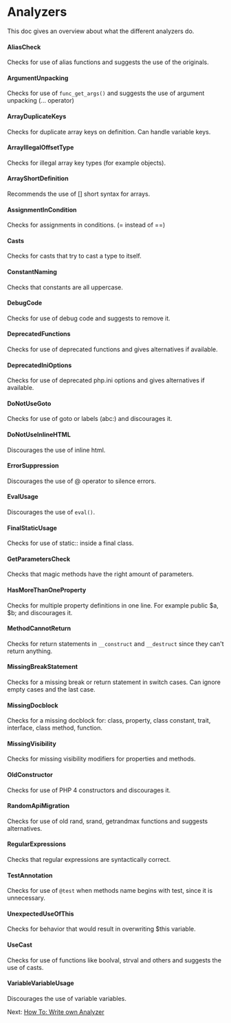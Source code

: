 # Analyzers

This doc gives an overview about what the different analyzers do.

#### AliasCheck

Checks for use of alias functions and suggests the use of the originals.

#### ArgumentUnpacking

Checks for use of `func_get_args()` and suggests the use of argument unpacking (... operator)

#### ArrayDuplicateKeys

Checks for duplicate array keys on definition. Can handle variable keys.

#### ArrayIllegalOffsetType

Checks for illegal array key types (for example objects).

#### ArrayShortDefinition

Recommends the use of [] short syntax for arrays.

#### AssignmentInCondition

Checks for assignments in conditions. (= instead of ==)

#### Casts

Checks for casts that try to cast a type to itself.

#### ConstantNaming

Checks that constants are all uppercase.

#### DebugCode

Checks for use of debug code and suggests to remove it.

#### DeprecatedFunctions

Checks for use of deprecated functions and gives alternatives if available.

#### DeprecatedIniOptions

Checks for use of deprecated php.ini options and gives alternatives if available.

#### DoNotUseGoto

Checks for use of goto or labels (abc:) and discourages it.

#### DoNotUseInlineHTML

Discourages the use of inline html.

#### ErrorSuppression

Discourages the use of @ operator to silence errors.

#### EvalUsage

Discourages the use of `eval()`.

#### FinalStaticUsage

Checks for use of static:: inside a final class.

#### GetParametersCheck

Checks that magic methods have the right amount of parameters.

#### HasMoreThanOneProperty

Checks for multiple property definitions in one line. For example public $a, $b; and discourages it.

#### MethodCannotReturn

Checks for return statements in `__construct` and `__destruct` since they can't return anything.

#### MissingBreakStatement

Checks for a missing break or return statement in switch cases. Can ignore empty cases and the last case.

#### MissingDocblock

Checks for a missing docblock for: class, property, class constant, trait, interface, class method, function.

#### MissingVisibility

Checks for missing visibility modifiers for properties and methods.

#### OldConstructor

Checks for use of PHP 4 constructors and discourages it.

#### RandomApiMigration

Checks for use of old rand, srand, getrandmax functions and suggests alternatives.

#### RegularExpressions

Checks that regular expressions are syntactically correct.

#### TestAnnotation

Checks for use of `@test` when methods name begins with test, since it is unnecessary.

#### UnexpectedUseOfThis

Checks for behavior that would result in overwriting $this variable.

#### UseCast

Checks for use of functions like boolval, strval and others and suggests the use of casts.

#### VariableVariableUsage

Discourages the use of variable variables.



Next: [How To: Write own Analyzer](./06_HowTo_Own_Analyzer.md)
